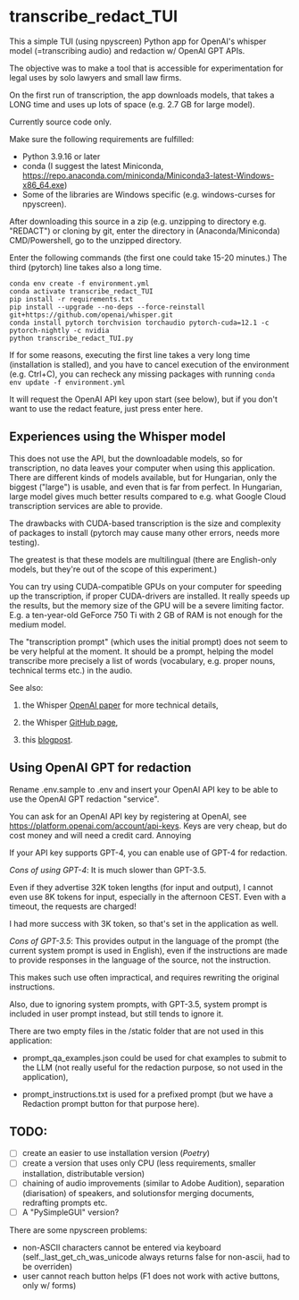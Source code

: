 # transcribe_redact_TUI

This a simple TUI (using npyscreen) Python app for OpenAI's whisper model (=transcribing audio) and redaction w/ OpenAI GPT APIs.

The objective was to make a tool that is accessible for experimentation for legal uses by solo lawyers and small law firms.

On the first run of transcription, the app downloads models, that takes a LONG time and uses up lots of space (e.g. 2.7 GB for large model).

Currently source code only. 

Make sure the following requirements are fulfilled:

- Python 3.9.16 or later
- conda (I suggest the latest Miniconda, https://repo.anaconda.com/miniconda/Miniconda3-latest-Windows-x86_64.exe)
- Some of the libraries are Windows specific (e.g. windows-curses for npyscreen).

After downloading this source in a zip (e.g. unzipping to directory e.g. "REDACT") or cloning by git, enter the directory in (Anaconda/Miniconda) CMD/Powershell, go to the unzipped directory.

Enter the following commands (the first one could take 15-20 minutes.) The third (pytorch) line takes also a long time.

```
conda env create -f environment.yml 
conda activate transcribe_redact_TUI
pip install -r requirements.txt
pip install --upgrade --no-deps --force-reinstall git+https://github.com/openai/whisper.git
conda install pytorch torchvision torchaudio pytorch-cuda=12.1 -c pytorch-nightly -c nvidia
python transcribe_redact_TUI.py
```

If for some reasons, executing the first line takes a very long time (installation is stalled), and you have to cancel execution of the environment (e.g. Ctrl+C), you can recheck any missing packages with running `conda env update -f environment.yml`

It will request the OpenAI API key upon start (see below), but if you don't want to use the redact feature, just press enter here.

## Experiences using the Whisper model

This does not use the API, but the downloadable models, so for transcription, no data leaves your computer when using this application. There are different kinds of models available, but for Hungarian, only the biggest ("large") is usable, and even that is far from perfect. In Hungarian, large model gives much better results compared to e.g. what Google Cloud transcription services are able to provide.

The drawbacks with CUDA-based transcription is the size and complexity of packages to install (pytorch may cause many other errors, needs more testing).

The greatest is that these models are multilingual (there are English-only models, but they're out of the scope of this experiment.)

You can try using CUDA-compatible GPUs on your computer for speeding up the transcription, if proper CUDA-drivers are installed. It really speeds up the results, but the memory size of the GPU will be a severe limiting factor. E.g. a ten-year-old GeForce 750 Ti with 2 GB of RAM is not enough for the medium model.

The "transcription prompt" (which uses the initial prompt) does not seem to be very helpful at the moment. It should be a prompt, helping the model transcribe more precisely a list of words (vocabulary, e.g. proper nouns, technical terms etc.) in the audio.

See also:

1. the Whisper [OpenAI paper](https://cdn.openai.com/papers/whisper.pdf) for more technical details,
        
2. the Whisper [GitHub page](https://github.com/openai/whisper),
        
3. this [blogpost](https://www.assemblyai.com/blog/how-to-run-openais-whisper-speech-recognition-model/).

## Using OpenAI GPT for redaction

Rename .env.sample to .env and insert your OpenAI API key to be able to use the OpenAI GPT redaction "service".

You can ask for an OpenAI API key by registering at OpenAI, see https://platform.openai.com/account/api-keys. Keys are very cheap, but do cost money and will need a credit card. Annoying 

If your API key supports GPT-4, you can enable use of GPT-4 for redaction.

*Cons of using GPT-4*: It is much slower than GPT-3.5.

Even if they advertise 32K token lengths (for input and output), I cannot even use 8K tokens for input, especially in the afternoon CEST. Even with a timeout, the requests are charged!

I had more success with 3K token, so that's set in the application as well.

*Cons of GPT-3.5*: This provides output in the language of the prompt (the current system prompt is used in English), even if the instructions are made to provide responses in the language of the source, not the instruction.

This makes such use often impractical, and requires rewriting the original instructions.

Also, due to ignoring system prompts, with GPT-3.5, system prompt is included in user prompt instead, but still tends to ignore it.

There are two empty files in the /static folder that are not used in this application: 

- prompt_qa_examples.json could be used for chat examples to submit to the LLM (not really useful for the redaction purpose, so not used in the application),

- prompt_instructions.txt is used for a prefixed prompt (but we have a Redaction prompt button for that purpose here).

## TODO:  

- [ ] create an easier to use installation version (*Poetry*)
- [ ] create a version that uses only CPU (less requirements, smaller installation, distributable version)
- [ ] chaining of audio improvements (similar to Adobe Audition), separation (diarisation) of speakers, and solutionsfor merging documents, redrafting prompts etc.
- [ ] A "PySimpleGUI" version?

There are some npyscreen problems:
- non-ASCII characters cannot be entered via keyboard (self._last_get_ch_was_unicode always returns false for non-ascii, had to be overriden)
- user cannot reach button helps (F1 does not work with active buttons, only w/ forms)
